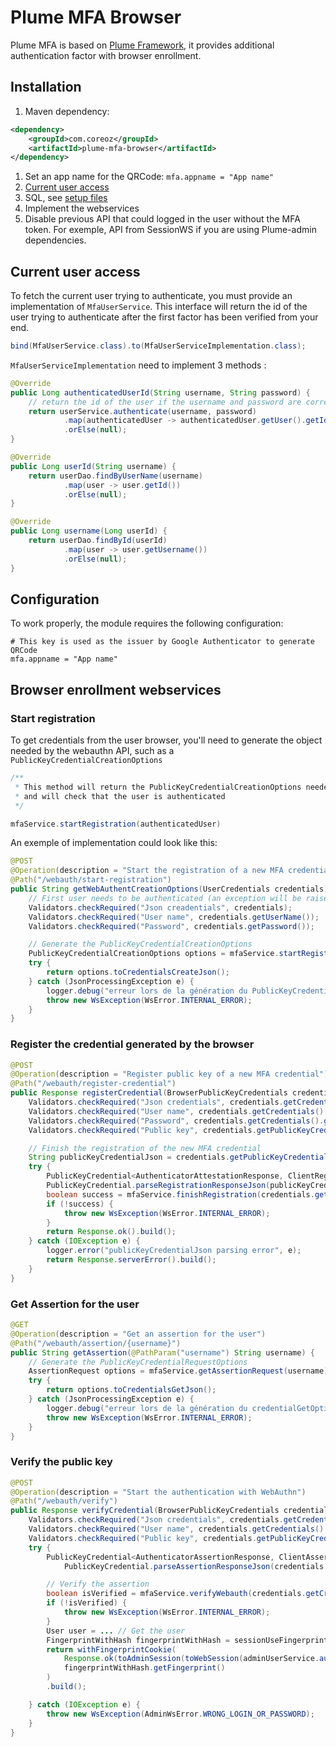 Plume MFA Browser
=================

Plume MFA is based on [Plume Framework](https://github.com/Coreoz/Plume),
it provides additional authentication factor with browser enrollment.

Installation
------------
1. Maven dependency:
```xml
<dependency>
    <groupId>com.coreoz</groupId>
    <artifactId>plume-mfa-browser</artifactId>
</dependency>
```

1. Set an app name for the QRCode: `mfa.appname = "App name"`
2. [Current user access](#current-user-access)
3. SQL, see [setup files](plume-mfa-authenticator/sql)
4. Implement the webservices
5. Disable previous API that could logged in the user without the MFA token. For exemple, API from SessionWS if you are using Plume-admin dependencies.


Current user access
-------------------
To fetch the current user trying to authenticate, you must provide an implementation of `MfaUserService`.
This interface will return the id of the user trying to authenticate after the first factor has been verified from your end.
```java
bind(MfaUserService.class).to(MfaUserServiceImplementation.class);
```

`MfaUserServiceImplementation` need to implement 3 methods :

```java
@Override
public Long authenticatedUserId(String username, String password) {
    // return the id of the user if the username and password are correct
    return userService.authenticate(username, password)
            .map(authenticatedUser -> authenticatedUser.getUser().getId())
            .orElse(null);
}

@Override
public Long userId(String username) {
    return userDao.findByUserName(username)
            .map(user -> user.getId())
            .orElse(null);
}

@Override
public Long username(Long userId) {
    return userDao.findById(userId)
            .map(user -> user.getUsername())
            .orElse(null);
}
```

Configuration
-------------

To work properly, the module requires the following configuration:
```
# This key is used as the issuer by Google Authenticator to generate QRCode
mfa.appname = "App name"
```

Browser enrollment webservices
------------------------------

### Start registration

To get credentials from the user browser, you'll need to generate the object needed by the webauthn API, such as a `PublicKeyCredentialCreationOptions`

```java
/**
 * This method will return the PublicKeyCredentialCreationOptions needed by the browser
 * and will check that the user is authenticated
 */

mfaService.startRegistration(authenticatedUser)
```

An exemple of implementation could look like this:

```java
@POST
@Operation(description = "Start the registration of a new MFA credential with WebAuthn")
@Path("/webauth/start-registration")
public String getWebAuthentCreationOptions(UserCredentials credentials) {
    // First user needs to be authenticated (an exception will be raised otherwise)
    Validators.checkRequired("Json creadentials", credentials);
    Validators.checkRequired("User name", credentials.getUserName());
    Validators.checkRequired("Password", credentials.getPassword());

    // Generate the PublicKeyCredentialCreationOptions
    PublicKeyCredentialCreationOptions options = mfaService.startRegistration(credentials);
    try {
        return options.toCredentialsCreateJson();
    } catch (JsonProcessingException e) {
        logger.debug("erreur lors de la génération du PublicKeyCredentialCreationOptions", e);
        throw new WsException(WsError.INTERNAL_ERROR);
    }
}
```

### Register the credential generated by the browser

```java
@POST
@Operation(description = "Register public key of a new MFA credential")
@Path("/webauth/register-credential")
public Response registerCredential(BrowserPublicKeyCredentials credentials) {
    Validators.checkRequired("Json credentials", credentials.getCredentials());
    Validators.checkRequired("User name", credentials.getCredentials().getUserName());
    Validators.checkRequired("Password", credentials.getCredentials().getPassword());
    Validators.checkRequired("Public key", credentials.getPublicKeyCredentialJson());

    // Finish the registration of the new MFA credential
    String publicKeyCredentialJson = credentials.getPublicKeyCredentialJson();
    try {
        PublicKeyCredential<AuthenticatorAttestationResponse, ClientRegistrationExtensionOutputs> pkc =
        PublicKeyCredential.parseRegistrationResponseJson(publicKeyCredentialJson);
        boolean success = mfaService.finishRegistration(credentials.getCredentials(), pkc);
        if (!success) {
            throw new WsException(WsError.INTERNAL_ERROR);
        }
        return Response.ok().build();
    } catch (IOException e) {
        logger.error("publicKeyCredentialJson parsing error", e);
        return Response.serverError().build();
    }
}
```

### Get Assertion for the user

```java
@GET
@Operation(description = "Get an assertion for the user")
@Path("/webauth/assertion/{username}")
public String getAssertion(@PathParam("username") String username) {
    // Generate the PublicKeyCredentialRequestOptions
    AssertionRequest options = mfaService.getAssertionRequest(username);
    try {
        return options.toCredentialsGetJson();
    } catch (JsonProcessingException e) {
        logger.debug("erreur lors de la génération du credentialGetOptions", e);
        throw new WsException(WsError.INTERNAL_ERROR);
    }
}
```

### Verify the public key

```java
@POST
@Operation(description = "Start the authentication with WebAuthn")
@Path("/webauth/verify")
public Response verifyCredential(BrowserPublicKeyCredentials credentials) {
    Validators.checkRequired("Json credentials", credentials.getCredentials());
    Validators.checkRequired("User name", credentials.getCredentials().getUserName());
    Validators.checkRequired("Public key", credentials.getPublicKeyCredentialJson());
    try {
        PublicKeyCredential<AuthenticatorAssertionResponse, ClientAssertionExtensionOutputs> pkc =
            PublicKeyCredential.parseAssertionResponseJson(credentials.getPublicKeyCredentialJson());

        // Verify the assertion
        boolean isVerified = mfaService.verifyWebauth(credentials.getCredentials().getUserName(), pkc);
        if (!isVerified) {
            throw new WsException(WsError.INTERNAL_ERROR);
        }
        User user = ... // Get the user
        FingerprintWithHash fingerprintWithHash = sessionUseFingerprintCookie ? generateFingerprint() : NULL_FINGERPRINT;
        return withFingerprintCookie(
            Response.ok(toAdminSession(toWebSession(adminUserService.authenticateWithMfa(user), fingerprintWithHash.getHash()))),
            fingerprintWithHash.getFingerprint()
        )
        .build();

    } catch (IOException e) {
        throw new WsException(AdminWsError.WRONG_LOGIN_OR_PASSWORD);
    }
}
```